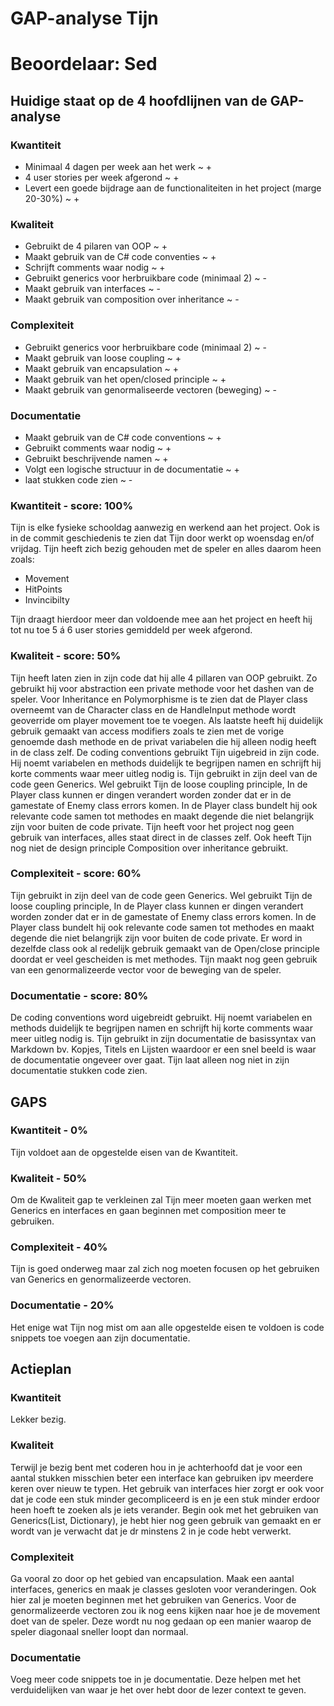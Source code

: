 # GAP-analyse Tijn
# Beoordelaar: Sed

## Huidige staat op de 4 hoofdlijnen van de GAP-analyse
### Kwantiteit
- Minimaal 4 dagen per week aan het werk                                                ~ +
- 4 user stories per week afgerond                                                      ~ +
- Levert een goede bijdrage aan de functionaliteiten in het project (marge 20-30%)      ~ +

### Kwaliteit
- Gebruikt de 4 pilaren van OOP                         ~ +
- Maakt gebruik van de C# code conventies               ~ +
- Schrijft comments waar nodig                          ~ +                         
- Gebruikt generics voor herbruikbare code (minimaal 2) ~ -
- Maakt gebruik van interfaces                          ~ -
- Maakt gebruik van composition over inheritance        ~ -

### Complexiteit
- Gebruikt generics voor herbruikbare code (minimaal 2) ~ -
- Maakt gebruik van loose coupling                      ~ +
- Maakt gebruik van encapsulation                       ~ +
- Maakt gebruik van het open/closed principle           ~ +
- Maakt gebruik van genormaliseerde vectoren (beweging) ~ -

### Documentatie
- Maakt gebruik van de C# code conventions              ~ +
- Gebruikt comments waar nodig                          ~ +
- Gebruikt beschrijvende namen                          ~ +
- Volgt een logische structuur in de documentatie       ~ +
- laat stukken code zien                                ~ -

### Kwantiteit - score: 100%
Tijn is elke fysieke schooldag aanwezig en werkend aan het project. Ook is in de commit geschiedenis te zien dat Tijn door werkt op woensdag en/of vrijdag. Tijn heeft zich bezig gehouden met de speler en alles daarom heen zoals:
- Movement
- HitPoints
- Invincibilty

Tijn draagt hierdoor meer dan voldoende mee aan het project en heeft hij tot nu toe 5 á 6 user stories gemiddeld per week afgerond.

### Kwaliteit - score: 50%
Tijn heeft laten zien in zijn code dat hij alle 4 pillaren van OOP gebruikt. Zo gebruikt hij voor abstraction een private methode voor het dashen van de speler. Voor Inheritance en Polymorphisme is te zien dat de Player class overneemt van de Character class en de HandleInput methode wordt geoverride om player movement toe te voegen. Als laatste heeft hij duidelijk gebruik gemaakt van access modifiers zoals te zien met de vorige genoemde dash methode en de privat variabelen die hij alleen nodig heeft in de class zelf.  De coding conventions gebruikt Tijn uigebreid in zijn code. Hij noemt variabelen en methods duidelijk te begrijpen namen en schrijft hij korte comments waar meer uitleg nodig is.  Tijn gebruikt in zijn deel van de code geen Generics. Wel gebruikt Tijn de loose coupling principle,  In de Player class kunnen er dingen verandert worden zonder dat er in de gamestate of Enemy class errors komen. In de Player class bundelt hij ook relevante code samen tot methodes en maakt degende die niet belangrijk zijn voor buiten de code private. Tijn heeft voor het project nog geen gebruik van interfaces, alles staat direct in de classes zelf. Ook heeft Tijn nog niet de design principle Composition over inheritance gebruikt.

### Complexiteit - score: 60%
Tijn gebruikt in zijn deel van de code geen Generics. Wel gebruikt Tijn de loose coupling principle, In de Player class kunnen er dingen verandert worden zonder dat er in de gamestate of Enemy class errors komen. In de Player class bundelt hij ook relevante code samen tot methodes en maakt degende die niet belangrijk zijn voor buiten de code private. Er word in dezelfde class ook al redelijk gebruik gemaakt van de Open/close principle doordat er veel gescheiden is met methodes. Tijn maakt nog geen gebruik van een genormalizeerde vector voor de beweging van de speler.


### Documentatie - score: 80%
De coding conventions word uigebreidt gebruikt. Hij noemt variabelen en methods duidelijk te begrijpen namen en schrijft hij korte comments waar meer uitleg nodig is. Tijn gebruikt in zijn documentatie de basissyntax van Markdown bv. Kopjes, Titels en Lijsten waardoor er een snel beeld is waar de documentatie ongeveer over gaat. Tijn laat alleen nog niet in zijn documentatie stukken code zien.


## GAPS
### Kwantiteit - 0%
Tijn voldoet aan de opgestelde eisen van de Kwantiteit.

### Kwaliteit - 50%
Om de Kwaliteit gap te verkleinen zal Tijn meer moeten gaan werken met Generics en interfaces en gaan beginnen met composition meer te gebruiken. 

### Complexiteit - 40%
Tijn is goed onderweg maar zal zich nog moeten focusen op het gebruiken van Generics en genormalizeerde vectoren.

### Documentatie - 20%
Het enige wat Tijn nog mist om aan alle opgestelde eisen te voldoen is code snippets toe voegen aan zijn documentatie.

## Actieplan
### Kwantiteit
Lekker bezig.

### Kwaliteit
Terwijl je bezig bent met coderen hou in je achterhoofd dat je voor een aantal stukken misschien beter een interface kan gebruiken ipv meerdere keren over nieuw te typen. Het gebruik van interfaces hier zorgt er ook voor dat je code een stuk minder gecompliceerd is en je een stuk minder erdoor heen hoeft te zoeken als je iets verander. Begin ook met het gebruiken van Generics(List, Dictionary), je hebt hier nog geen gebruik van gemaakt en er wordt van je verwacht dat je dr minstens 2 in je code hebt verwerkt. 

### Complexiteit
Ga vooral zo door op het gebied van encapsulation. Maak een aantal interfaces, generics en maak je classes gesloten voor veranderingen.
Ook hier zal je moeten beginnen met het gebruiken van Generics. Voor de genormalizeerde vectoren zou ik nog eens kijken naar hoe je de movement doet van de speler. Deze wordt nu nog gedaan op een manier waarop de speler diagonaal sneller loopt dan normaal.

### Documentatie
Voeg meer code snippets toe in je documentatie. Deze helpen met het verduidelijken van waar je het over hebt door de lezer context te geven.